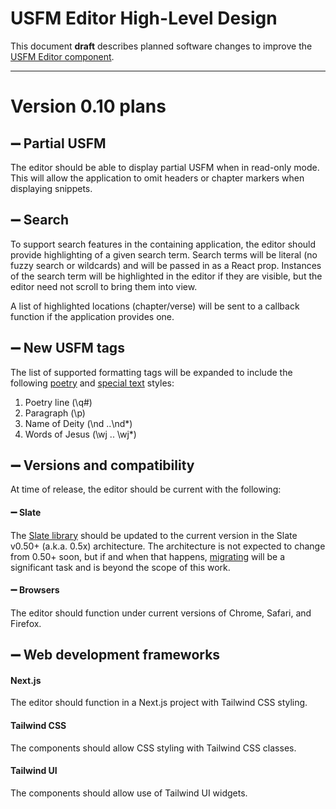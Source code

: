 # USFM Editor High-Level Design

This document **draft** describes planned software changes to improve the [USFM Editor component](https://github.com/friendsofagape/usfm-editor).

***

# Version 0.10 plans

## ➖ Partial USFM 

The editor should be able to display partial USFM when in read-only mode. This will allow the application to omit headers or chapter markers when displaying snippets.

## ➖ Search 

To support search features in the containing application, the editor should provide highlighting of a given search term. Search terms will be literal (no fuzzy search or wildcards) and will be passed in as a React prop. Instances of the search term will be highlighted in the editor if they are visible, but the editor need not scroll to bring them into view.

A list of highlighted locations (chapter/verse) will be sent to a callback function if the application provides one.

## ➖ New USFM tags

The list of supported formatting tags will be expanded to include the following [poetry](https://ubsicap.github.io/usfm/poetry) and [special text](https://ubsicap.github.io/usfm/characters/index.html#special-text) styles:

1. Poetry line (\q#)
2. Paragraph (\p)
3. Name of Deity (\nd ..\nd\*)
4. Words of Jesus (\wj .. \wj\*)

## ➖ Versions and compatibility

At time of release, the editor should be current with the following:

#### ➖ Slate
The [Slate library](https://www.npmjs.com/package/slate) should be updated to the current version in the Slate v0.50+ (a.k.a. 0.5x) architecture. The architecture is not expected to change from 0.50+ soon, but if and when that happens, [migrating](https://docs.slatejs.org/concepts/xx-migrating) will be a significant task and is beyond the scope of this work.

#### ➖ Browsers

The editor should function under current versions of Chrome, Safari, and Firefox.

## ➖ Web development frameworks

#### Next.js
The editor should function in a Next.js project with Tailwind CSS styling.

#### Tailwind CSS
The components should allow CSS styling with Tailwind CSS classes.

#### Tailwind UI
The components should allow use of Tailwind UI widgets.

